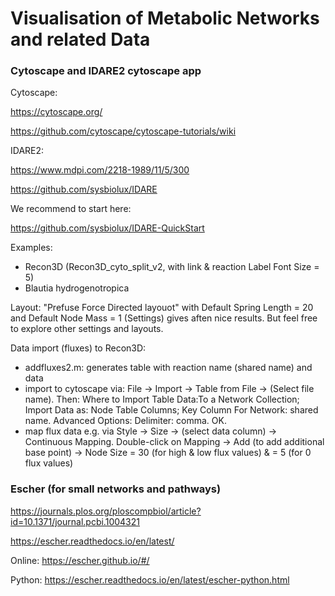 # Visualisation of Metabolic Networks and related Data

### Cytoscape and IDARE2 cytoscape app
Cytoscape:

https://cytoscape.org/

https://github.com/cytoscape/cytoscape-tutorials/wiki

IDARE2:

https://www.mdpi.com/2218-1989/11/5/300

https://github.com/sysbiolux/IDARE

We recommend to start here:

https://github.com/sysbiolux/IDARE-QuickStart

Examples:
- Recon3D (Recon3D_cyto_split_v2, with link & reaction Label Font Size = 5)
- Blautia hydrogenotropica

Layout: "Prefuse Force Directed layouot" with Default Spring Length = 20 and Default Node Mass = 1 (Settings) gives aften nice results. But feel free to explore other settings and layouts.

Data import (fluxes) to Recon3D:
- addfluxes2.m: generates table with reaction name (shared name) and data
- import to cytoscape via: File -> Import -> Table from File -> (Select file name). Then: Where to Import Table Data:To a Network Collection; Import Data as: Node Table Columns; Key Column For Network: shared name. Advanced Options: Delimiter: comma. OK.
- map flux data e.g. via Style -> Size -> (select data column) -> Continuous Mapping. Double-click on Mapping -> Add (to add additional base point) -> Node Size = 30 (for high & low flux values) & = 5 (for 0 flux values)

### Escher (for small networks and pathways)
https://journals.plos.org/ploscompbiol/article?id=10.1371/journal.pcbi.1004321

https://escher.readthedocs.io/en/latest/

Online: https://escher.github.io/#/

Python: https://escher.readthedocs.io/en/latest/escher-python.html

